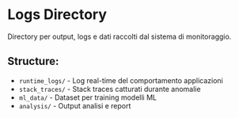 # Logs Directory

Directory per output, logs e dati raccolti dal sistema di monitoraggio.

## Structure:
- `runtime_logs/` - Log real-time del comportamento applicazioni
- `stack_traces/` - Stack traces catturati durante anomalie
- `ml_data/` - Dataset per training modelli ML
- `analysis/` - Output analisi e report

